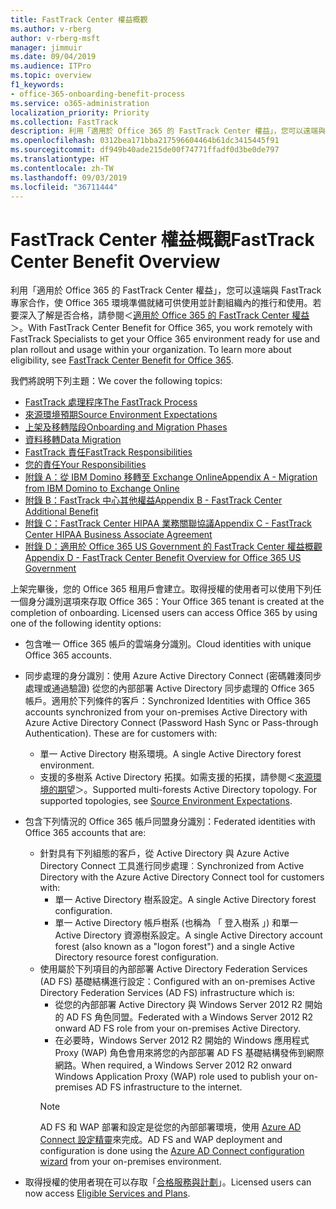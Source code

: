 ```yaml
---
title: FastTrack Center 權益概觀
ms.author: v-rberg
author: v-rberg-msft
manager: jimmuir
ms.date: 09/04/2019
ms.audience: ITPro
ms.topic: overview
f1_keywords:
- office-365-onboarding-benefit-process
ms.service: o365-administration
localization_priority: Priority
ms.collection: FastTrack
description: 利用「適用於 Office 365 的 FastTrack Center 權益」，您可以遠端與 FastTrack 專家合作，使 Office 365 環境準備就緒可供使用並計劃組織內的推行和使用。若要深入了解是否合格，請參閱＜適用於 Office 365 的 FastTrack Center 權益＞。
ms.openlocfilehash: 0312bea171bba217596604464b61dc3415445f91
ms.sourcegitcommit: df949b40ade215de00f74771ffadf0d3be0de797
ms.translationtype: HT
ms.contentlocale: zh-TW
ms.lasthandoff: 09/03/2019
ms.locfileid: "36711444"
---
```

# <a name="fasttrack-center-benefit-overview"></a><span data-ttu-id="af8ae-104">FastTrack Center 權益概觀</span><span class="sxs-lookup"><span data-stu-id="af8ae-104">FastTrack Center Benefit Overview</span></span>

<span data-ttu-id="af8ae-p102">利用「適用於 Office 365 的 FastTrack Center 權益」，您可以遠端與 FastTrack 專家合作，使 Office 365 環境準備就緒可供使用並計劃組織內的推行和使用。若要深入了解是否合格，請參閱＜[適用於 Office 365 的 FastTrack Center 權益](O365-fasttrack-benefit-for-office-365.md)＞。</span><span class="sxs-lookup"><span data-stu-id="af8ae-p102">With FastTrack Center Benefit for Office 365, you work remotely with FastTrack Specialists to get your Office 365 environment ready for use and plan rollout and usage within your organization. To learn more about eligibility, see [FastTrack Center Benefit for Office 365](O365-fasttrack-benefit-for-office-365.md).</span></span>
  
<span data-ttu-id="af8ae-107">我們將說明下列主題：</span><span class="sxs-lookup"><span data-stu-id="af8ae-107">We cover the following topics:</span></span>
- [<span data-ttu-id="af8ae-108">FastTrack 處理程序</span><span class="sxs-lookup"><span data-stu-id="af8ae-108">The FastTrack Process</span></span>](O365-fasttrack-process.md) 
- [<span data-ttu-id="af8ae-109">來源環境預期</span><span class="sxs-lookup"><span data-stu-id="af8ae-109">Source Environment Expectations</span></span>](O365-source-environment-expectations.md)
- [<span data-ttu-id="af8ae-110">上架及移轉階段</span><span class="sxs-lookup"><span data-stu-id="af8ae-110">Onboarding and Migration Phases</span></span>](O365-onboarding-and-migration.md)
- [<span data-ttu-id="af8ae-111">資料移轉</span><span class="sxs-lookup"><span data-stu-id="af8ae-111">Data Migration</span></span>](O365-data-migration.md)
- [<span data-ttu-id="af8ae-112">FastTrack 責任</span><span class="sxs-lookup"><span data-stu-id="af8ae-112">FastTrack Responsibilities</span></span>](O365-fasttrack-responsibilities.md)
- [<span data-ttu-id="af8ae-113">您的責任</span><span class="sxs-lookup"><span data-stu-id="af8ae-113">Your Responsibilities</span></span>](O365-your-responsibilities.md) 
- [<span data-ttu-id="af8ae-114">附錄 A：從 IBM Domino 移轉至 Exchange Online</span><span class="sxs-lookup"><span data-stu-id="af8ae-114">Appendix A - Migration from IBM Domino to Exchange Online</span></span>](O365-from-ibm-domino-to-exchange-online.md)
- [<span data-ttu-id="af8ae-115">附錄 B：FastTrack 中心其他權益</span><span class="sxs-lookup"><span data-stu-id="af8ae-115">Appendix B - FastTrack Center Additional Benefit</span></span>](O365-fasttrack-additional-benefits.md)
- [<span data-ttu-id="af8ae-116">附錄 C：FastTrack Center HIPAA 業務關聯協議</span><span class="sxs-lookup"><span data-stu-id="af8ae-116">Appendix C - FastTrack Center HIPAA Business Associate Agreement</span></span>](O365-hipaa-business-associate-agreement.md)
- [<span data-ttu-id="af8ae-117">附錄 D：適用於 Office 365 US Government 的 FastTrack Center 權益概觀</span><span class="sxs-lookup"><span data-stu-id="af8ae-117">Appendix D - FastTrack Center Benefit Overview for Office 365 US Government</span></span>](US-Gov-appendix-overview.md)
    
<span data-ttu-id="af8ae-p103">上架完畢後，您的 Office 365 租用戶會建立。取得授權的使用者可以使用下列任一個身分識別選項來存取 Office 365：</span><span class="sxs-lookup"><span data-stu-id="af8ae-p103">Your Office 365 tenant is created at the completion of onboarding. Licensed users can access Office 365 by using one of the following identity options:</span></span>
- <span data-ttu-id="af8ae-120">包含唯一 Office 365 帳戶的雲端身分識別。</span><span class="sxs-lookup"><span data-stu-id="af8ae-120">Cloud identities with unique Office 365 accounts.</span></span>
- <span data-ttu-id="af8ae-p104">同步處理的身分識別：使用 Azure Active Directory Connect (密碼雜湊同步處理或通過驗證) 從您的內部部署 Active Directory 同步處理的 Office 365 帳戶。適用於下列條件的客戶：</span><span class="sxs-lookup"><span data-stu-id="af8ae-p104">Synchronized Identities with Office 365 accounts synchronized from your on-premises Active Directory with Azure Active Directory Connect (Password Hash Sync or Pass-through Authentication). These are for customers with:</span></span>
  - <span data-ttu-id="af8ae-123">單一 Active Directory 樹系環境。</span><span class="sxs-lookup"><span data-stu-id="af8ae-123">A single Active Directory forest environment.</span></span>
  - <span data-ttu-id="af8ae-p105">支援的多樹系 Active Directory 拓撲。如需支援的拓撲，請參閱＜[來源環境的期望](O365-source-environment-expectations.md)＞。</span><span class="sxs-lookup"><span data-stu-id="af8ae-p105">Supported multi-forests Active Directory topology. For supported topologies, see [Source Environment Expectations](O365-source-environment-expectations.md).</span></span>
- <span data-ttu-id="af8ae-126">包含下列情況的 Office 365 帳戶同盟身分識別：</span><span class="sxs-lookup"><span data-stu-id="af8ae-126">Federated identities with Office 365 accounts that are:</span></span>
  - <span data-ttu-id="af8ae-127">針對具有下列組態的客戶，從 Active Directory 與 Azure Active Directory Connect 工具進行同步處理︰</span><span class="sxs-lookup"><span data-stu-id="af8ae-127">Synchronized from Active Directory with the Azure Active Directory Connect tool for customers with:</span></span>
      - <span data-ttu-id="af8ae-128">單一 Active Directory 樹系設定。</span><span class="sxs-lookup"><span data-stu-id="af8ae-128">A single Active Directory forest configuration.</span></span>
      - <span data-ttu-id="af8ae-129">單一 Active Directory 帳戶樹系 (也稱為 「 登入樹系 」) 和單一 Active Directory 資源樹系設定。</span><span class="sxs-lookup"><span data-stu-id="af8ae-129">A single Active Directory account forest (also known as a "logon forest") and a single Active Directory resource forest configuration.</span></span>
  - <span data-ttu-id="af8ae-130">使用屬於下列項目的內部部署 Active Directory Federation Services (AD FS) 基礎結構進行設定：</span><span class="sxs-lookup"><span data-stu-id="af8ae-130">Configured with an on-premises Active Directory Federation Services (AD FS) infrastructure which is:</span></span>
      - <span data-ttu-id="af8ae-131">從您的內部部署 Active Directory 與 Windows Server 2012 R2 開始的 AD FS 角色同盟。</span><span class="sxs-lookup"><span data-stu-id="af8ae-131">Federated with a Windows Server 2012 R2 onward AD FS role from your on-premises Active Directory.</span></span>
      - <span data-ttu-id="af8ae-132">在必要時，Windows Server 2012 R2 開始的 Windows 應用程式 Proxy (WAP) 角色會用來將您的內部部署 AD FS 基礎結構發佈到網際網路。</span><span class="sxs-lookup"><span data-stu-id="af8ae-132">When required, a Windows Server 2012 R2 onward Windows Application Proxy (WAP) role used to publish your on-premises AD FS infrastructure to the internet.</span></span>
    > [!NOTE]
    > <span data-ttu-id="af8ae-133">AD FS 和 WAP 部署和設定是從您的內部部署環境，使用 [Azure AD Connect 設定精靈](https://go.microsoft.com/fwlink/?linkid=844794)來完成。</span><span class="sxs-lookup"><span data-stu-id="af8ae-133">AD FS and WAP deployment and configuration is done using the [Azure AD Connect configuration wizard](https://go.microsoft.com/fwlink/?linkid=844794) from your on-premises environment.</span></span> 
  
- <span data-ttu-id="af8ae-134">取得授權的使用者現在可以存取「[合格服務與計劃](M365-eligible-services-and-plans.md)」。</span><span class="sxs-lookup"><span data-stu-id="af8ae-134">Licensed users can now access [Eligible Services and Plans](M365-eligible-services-and-plans.md).</span></span>
    

 

